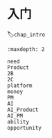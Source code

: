 # 入门
:label:`chap_intro`

```toc
:maxdepth: 2

need
Product
2B
2C
platform
money
PM
AI
AI_Product
AI_PM
ability
opportunity
```
